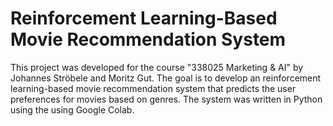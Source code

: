# Reinforcement Learning-Based Movie Recommendation System

This project was developed for the course "338025 Marketing & AI" by Johannes Ströbele and Moritz Gut.
The goal is to develop an reinforcement learning-based movie recommendation system
that predicts the user preferences for movies based on genres. The system was written in Python using the using Google Colab.
